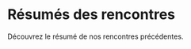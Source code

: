 <!--VarStream
title=Résumés des rencontres
description=Découvrez les résupmés des rencontre du groupe ChtiJS.
shortTitle=Meetups
shortDesc=Lire les résumés des meetups précédents
keywords.+=JavaScript
keywords.+=blog
keywords.+=ChtiJS
template=archives
-->

# Résumés des rencontres

Découvrez le résumé de nos rencontres précédentes.

